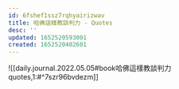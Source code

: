 ```yaml
---
id: 6fshef1ssz7rqhyairizwav
title: 哈佛這樣教談判力 - Quotes
desc: ''
updated: 1652520593001
created: 1652520402601
---
```


![[daily.journal.2022.05.05#book哈佛這樣教談判力quotes,1:#^7szr96bvdezm]]